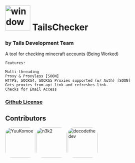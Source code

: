 # <img alt="window" width="80px" src="https://raw.githubusercontent.com/YuuKomoe/TailsChecker/main/utils/TCIcon.png"> <a /> <a style="top: 20px">TailsChecker</a>
### by Tails Development Team

A tool for checking minecraft accounts (Being Worked)

```
Features:

Multi-threading
Proxy & Proxyless [SOON]
HTTPS, SOCKS4, SOCKS5 Proxies supported (w/ Auth) [SOON]
Gets proxies from api link and refreshes link.
Checks for Email Access
```
### [Github License](https://github.com/nefercarrots/tailschecker/blob/main/LICENSE.md)

## Contributors
[<img alt="YuuKomoe" src="https://github.com/yuukomoe.png?size=128" width="96px" style="border-radius:20px">](https://github.com/YuuKomoe)
[<img alt="n3k2" src="https://github.com/n3k2.png?size=128" width="96px" style="border-radius:20px;">](https://github.com/n3k2)
[<img alt="decodethedev" src="https://github.com/decodethedev.png?size=128" width="96px" style="border-radius:20px;">](https://github.com/decodethedev)
